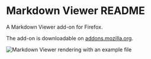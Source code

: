 # Markdown Viewer README

A Markdown Viewer add-on for Firefox.

The add-on is downloadable on [addons.mozilla.org](https://addons.mozilla.org/fr/firefox/addon/markdown-viewer/).

![Markdown Viewer rendering with an example file](http://i.imgur.com/iA5BaAu.png)
